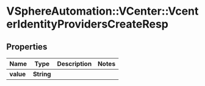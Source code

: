 # VSphereAutomation::VCenter::VcenterIdentityProvidersCreateResp

## Properties
Name | Type | Description | Notes
------------ | ------------- | ------------- | -------------
**value** | **String** |  | 


